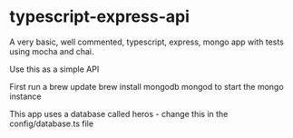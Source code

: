 # typescript-express-api

A very basic, well commented, typescript, express, mongo app with tests using mocha and chai.

Use this as a simple API

First run a brew update
brew install mongodb
mongod to start the mongo instance

This app uses a database called heros - change this in the config/database.ts file
